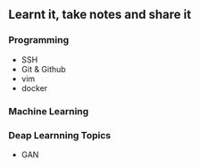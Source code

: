 ## Learnt it, take notes and share it

### Programming
- SSH
- Git & Github
- vim
- docker

### Machine Learning

### Deap Learnning Topics
- GAN
